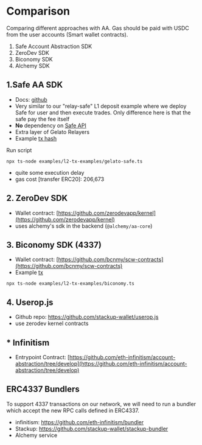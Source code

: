 # Comparison

Comparing different approaches with AA. Gas should be paid with USDC from the user accounts (Smart wallet contracts).

1. Safe Account Abstraction SDK
2. ZeroDev SDK
2. Biconomy SDK
3. Alchemy SDK 


## 1.Safe AA SDK

* Docs: [github](https://github.com/safe-global/safe-core-sdk/tree/main/packages/account-abstraction-kit)
* Very similar to our "relay-safe" L1 deposit example where we deploy Safe for user and then execute trades. Only difference here is that the safe pay the fee itself
* **No** dependency on [Safe API](https://docs.safe.global/safe-core-api/available-services)
* Extra layer of Gelato Relayers
* Example [tx hash](https://goerli.etherscan.io/tx/0xe17df6c355c712891e59e13ab7b856a4a9d8dbb56a73887b8ff38450d6fef8c2)

Run script
```
npx ts-node examples/l2-tx-examples/gelato-safe.ts

```
* quite some execution delay
* gas cost [transfer ERC20]: 206,673

## 2. ZeroDev SDK 
* Wallet contract: [https://github.com/zerodevapp/kernel](https://github.com/zerodevapp/kernel)
* uses alchemy's sdk in the backend (`@alchemy/aa-core`)

## 3. Biconomy SDK (4337)

* Wallet contract: [https://github.com/bcnmy/scw-contracts](https://github.com/bcnmy/scw-contracts)
* Example [tx](https://goerli.etherscan.io/tx/0x13e11db109e730b3765049224235627f343fe8ee6c19ee136fb2d5746cc05cd5)

```
npx ts-node examples/l2-tx-examples/biconomy.ts
```


## 4. Userop.js
* Github repo: https://github.com/stackup-wallet/userop.js
* use zerodev kernel contracts


## * Infinitism
* Entrypoint Contract: [https://github.com/eth-infinitism/account-abstraction/tree/develop](https://github.com/eth-infinitism/account-abstraction/tree/develop)


## ERC4337 Bundlers

To support 4337 transactions on our network, we will need to run a bundler which accept the new RPC calls defined in ERC4337.

* infinitism: https://github.com/eth-infinitism/bundler
* Stackup: https://github.com/stackup-wallet/stackup-bundler
* Alchemy service
